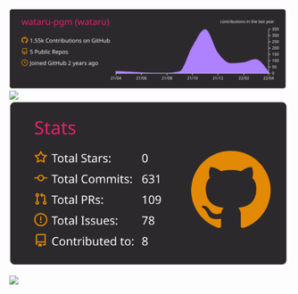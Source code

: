 
[![](https://raw.githubusercontent.com/wataru-pgm/GitHub_Profile/master/profile-summary-card-output/monokai/0-profile-details.svg)](https://github.com/vn7n24fzkq/github-profile-summary-cards)
![](https://github-profile-summary-cards.vercel.app/api/cards/most-commit-language?username=wataru-pgm&theme=monokai)
[![](https://raw.githubusercontent.com/wataru-pgm/GitHub_Profile/master/profile-summary-card-output/monokai/3-stats.svg)](https://github.com/vn7n24fzkq/github-profile-summary-cards)

<a href="http://twitter.com/wataru_pgm">
  <img height="30" src="https://img.shields.io/twitter/follow/wataru_pgm?label=Twitter&logo=twitter&style=flat" />
</a>
